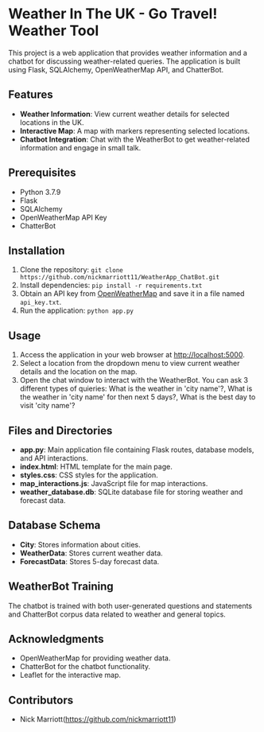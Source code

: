 # Weather In The UK - Go Travel! Weather Tool

This project is a web application that provides weather information and a chatbot for discussing weather-related queries. The application is built using Flask, SQLAlchemy, OpenWeatherMap API, and ChatterBot.

## Features
- **Weather Information**: View current weather details for selected locations in the UK.
- **Interactive Map**: A map with markers representing selected locations.
- **Chatbot Integration**: Chat with the WeatherBot to get weather-related information and engage in small talk.

## Prerequisites
- Python 3.7.9
- Flask
- SQLAlchemy
- OpenWeatherMap API Key
- ChatterBot

## Installation
1. Clone the repository: `git clone https://github.com/nickmarriott11/WeatherApp_ChatBot.git`
2. Install dependencies: `pip install -r requirements.txt`
3. Obtain an API key from [OpenWeatherMap](https://openweathermap.org/) and save it in a file named `api_key.txt`.
4. Run the application: `python app.py`

## Usage
1. Access the application in your web browser at [http://localhost:5000](http://localhost:5000).
2. Select a location from the dropdown menu to view current weather details and the location on the map.
3. Open the chat window to interact with the WeatherBot. You can ask 3 different types of quieries: What is the weather in 'city name'?, What is the weather in 'city name' for then next 5 days?, What is the best day to visit 'city name'?
   

## Files and Directories
- **app.py**: Main application file containing Flask routes, database models, and API interactions.
- **index.html**: HTML template for the main page.
- **styles.css**: CSS styles for the application.
- **map_interactions.js**: JavaScript file for map interactions.
- **weather_database.db**: SQLite database file for storing weather and forecast data.

## Database Schema
- **City**: Stores information about cities.
- **WeatherData**: Stores current weather data.
- **ForecastData**: Stores 5-day forecast data.

## WeatherBot Training
The chatbot is trained with both user-generated questions and statements and ChatterBot corpus data related to weather and general topics.

## Acknowledgments
- OpenWeatherMap for providing weather data.
- ChatterBot for the chatbot functionality.
- Leaflet for the interactive map.

## Contributors
- Nick Marriott(https://github.com/nickmarriott11)

